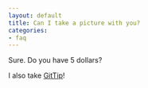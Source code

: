 ```yaml
---
layout: default
title: Can I take a picture with you?
categories:
- faq
---
```


Sure. Do you have 5 dollars?

I also take [GitTip](https://www.gittip.com/HipsterBrown/)!
